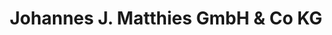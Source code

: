 ---
title: "Johannes J. Matthies GmbH & Co KG"
url: /dummerstorf/johannes-j-matthies-gmbh-und-co-kg/
shop: Autowerkstatt
---